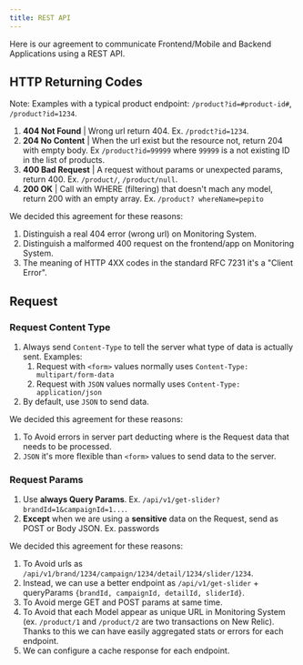 ```yaml
---
title: REST API
---
```


Here is our agreement to communicate Frontend/Mobile and Backend Applications using a REST API.

## HTTP Returning Codes

Note: Examples with a typical product endpoint: `/product?id=#product-id#`, `/product?id=1234`.

1. **404 Not Found** | Wrong url return 404. Ex. `/prodct?id=1234`.
2. **204 No Content** | When the url exist but the resource not, return 204 with empty body. Ex `/product?id=99999` 
   where `99999` is a not existing ID in the list of products.
3. **400 Bad Request** | A request without params or unexpected params, return 400. Ex. `/product/`, `/product/null`.
4. **200 OK** | Call with WHERE (filtering) that doesn't mach any model, return 200 with an empty array. Ex. `/product?
   whereName=pepito`

We decided this agreement for these reasons:

1. Distinguish a real 404 error (wrong url) on Monitoring System.
2. Distinguish a malformed 400 request on the frontend/app on Monitoring System.
3. The meaning of HTTP 4XX codes in the standard RFC 7231 it's a "Client Error".

## Request

### Request Content Type

1. Always send `Content-Type` to tell the server what type of data is actually sent. Examples:
    1. Request with `<form>` values normally uses `Content-Type: multipart/form-data`
    2. Request with `JSON` values normally uses `Content-Type: application/json`
2. By default, use `JSON` to send data.

We decided this agreement for these reasons:

1. To Avoid errors in server part deducting where is the Request data that needs to be processed.
2. `JSON` it's more flexible than `<form>` values to send data to the server.

### Request Params

1. Use **always Query Params**. Ex. `/api/v1/get-slider?brandId=1&campaignId=1...`.
2. **Except** when we are using a **sensitive** data on the Request, send as POST or Body JSON. Ex. passwords

We decided this agreement for these reasons:

1. To Avoid urls as `/api/v1/brand/1234/campaign/1234/detail/1234/slider/1234`.
2. Instead, we can use a better endpoint as `/api/v1/get-slider` + queryParams `{brandId, campaignId, detailId, sliderId}`.
3. To Avoid merge GET and POST params at same time.
4. To Avoid that each Model appear as unique URL in Monitoring System (ex. `/product/1` and `/product/2` are two 
   transactions on New Relic). Thanks to this we can have easily aggregated stats or errors for each endpoint.
5. We can configure a cache response for each endpoint.
